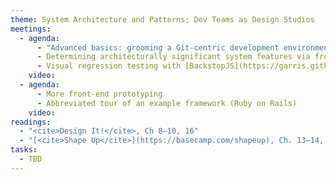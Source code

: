 ```yaml
---
theme: System Architecture and Patterns; Dev Teams as Design Studios
meetings:
  - agenda:
      - "Advanced basics: grooming a Git-centric development environment"
      - Determining architecturally significant system features via frontend prototyping
      - Visual regression testing with [BackstopJS](https://garris.github.io/BackstopJS/)
    video:
  - agenda:
      - More front-end prototyping
      - Abbreviated tour of an example framework (Ruby on Rails)
    video:
readings:
  - "<cite>Design It!</cite>, Ch 8–10, 16"
  - "[<cite>Shape Up</cite>](https://basecamp.com/shapeup), Ch. 13–14, Conclusion"
tasks:
  - TBD
---
```

